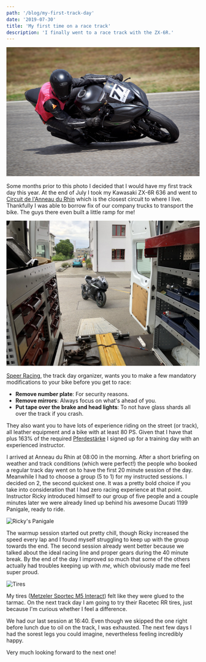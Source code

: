 ```yaml
---
path: '/blog/my-first-track-day'
date: '2019-07-30'
title: 'My first time on a race track'
description: 'I finally went to a race track with the ZX-6R.'
---
```


![Action shot](./action_shot.jpg)

Some months prior to this photo I decided that I would have my first track day this year. At the end of July I took my Kawasaki ZX-6R 636 and went to [Circuit de l'Anneau du Rhin](https://www.rheinring.com/rennstrecken/rennstrecke-3-0-km/) which is the closest circuit to where I live. Thankfully I was able to borrow fix of our company trucks to transport the bike. The guys there even built a little ramp for me!

![Loading the bike in the truck](./loading.jpg)

[Speer Racing](https://www.speer-racing.de/startseite/), the track day organizer, wants you to make a few mandatory modifications to your bike before you get to race:

- **Remove number plate**: For security reasons.
- **Remove mirrors**: Always focus on what's ahead of you.
- **Put tape over the brake and head lights**: To not have glass shards all over the track if you crash.

They also want you to have lots of experience riding on the street (or track), all leather equipment and a bike with at least 80 PS. Given that I have that plus 163% of the required [Pferdestärke](https://en.wikipedia.org/wiki/Horsepower) I signed up for a training day with an experienced instructor.

I arrived at Anneau du Rhin at 08:00 in the morning. After a short briefing on weather and track conditions (which were perfect!) the people who booked a regular track day went on to have the first 20 minute session of the day. Meanwhile I had to choose a group (5 to 1) for my instructed sessions. I decided on 2, the second quickest one. It was a pretty bold choice if you take into consideration that I had zero racing experience at that point. Instructor Ricky introduced himself to our group of five people and a couple minutes later we were already lined up behind his awesome Ducati 1199 Panigale, ready to ride.

![Ricky's Panigale](./rennleitung.jpg)

The warmup session started out pretty chill, though Ricky increased the speed every lap and I found myself struggling to keep up with the group towards the end. The second session already went better because we talked about the ideal racing line and proper gears during the 40 minute break. By the end of the day I improved so much that some of the others actually had troubles keeping up with _me_, which obviously made me feel super proud.

![Tires](./tires.jpg)

My tires ([Metzeler Sportec M5 Interact](https://www.metzeler.com/de-de/produkte/reifen/sportec-m5-interact)) felt like they were glued to the tarmac. On the next track day I am going to try their Racetec RR tires, just because I'm curious whether I feel a difference.

We had our last session at 16:40. Even though we skipped the one right before lunch due to oil on the track, I was exhausted. The next few days I had the sorest legs you could imagine, nevertheless feeling incredibly happy.

Very much looking forward to the next one!
